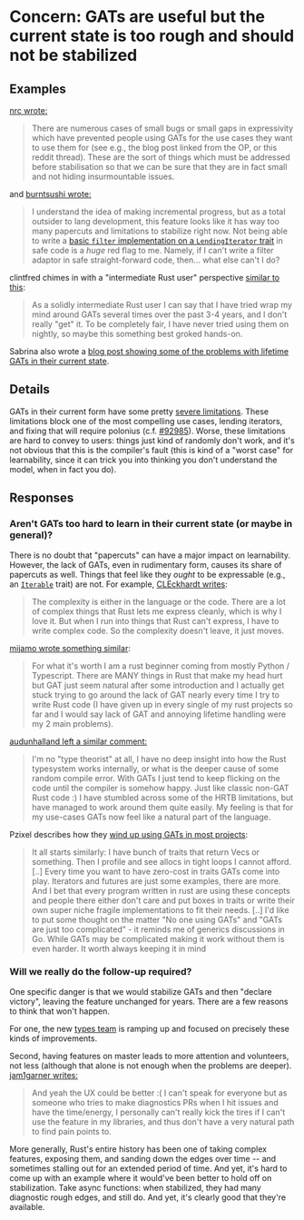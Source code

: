 # Concern: GATs are useful but the current state is too rough and should not be stabilized

## Examples

[nrc wrote:](https://github.com/rust-lang/rust/pull/96709#issuecomment-1118275010)

> There are numerous cases of small bugs or small gaps in expressivity which have prevented people using GATs for the use cases they want to use them for (see e.g., the blog post linked from the OP, or this reddit thread). These are the sort of things which must be addressed before stabilisation so that we can be sure that they are in fact small and not hiding insurmountable issues.

and [burntsushi wrote:](https://github.com/rust-lang/rust/pull/96709#issuecomment-1118627760)

> I understand the idea of making incremental progress, but as a total outsider to lang development, this feature looks like it has way too many papercuts and limitations to stabilize right now. Not being able to write a [basic `filter` implementation on a `LendingIterator` trait](https://github.com/rust-lang/rust/issues/92985) in safe code is a _huge_ red flag to me. Namely, if I can't write a filter adaptor in safe straight-forward code, then... what else can't I do? 

clintfred chimes in with a "intermediate Rust user" perspective [similar to this](https://github.com/rust-lang/rust/pull/96709#issuecomment-1120054138):

> As a solidly intermediate Rust user I can say that I have tried wrap my mind around GATs several times over the past 3-4 years, and I don't really "get" it. To be completely fair, I have never tried using them on nightly, so maybe this something best groked hands-on.

Sabrina also wrote a [blog post showing some of the problems with lifetime GATs in their current state](https://sabrinajewson.org/blog/the-better-alternative-to-lifetime-gats).

## Details

GATs in their current form have some pretty [severe limitations](../explainer/rough_edges.md). These limitations block one of the most compelling use cases, lending iterators, and fixing that will require polonius (c.f. [#92985]). Worse, these limitations are hard to convey to users: things just kind of randomly don't work, and it's not obvious that this is the compiler's fault (this is kind of a "worst case" for learnability, since it can trick you into thinking you don't understand the model, when in fact you do).

[#92985]: https://github.com/rust-lang/rust/issues/92985

## Responses

### Aren't GATs too hard to learn in their current state (or maybe in general)?

There is no doubt that "papercuts" can have a major impact on learnability. However, the lack of GATs, even in rudimentary form, causes its share of papercuts as well. Things that feel like they *ought* to be expressable (e.g., an [`Iterable`](../explainer/iterable.md) trait) are not. For example, [CLEckhardt writes](https://github.com/rust-lang/rust/pull/96709#issuecomment-1130190157):

> The complexity is either in the language or the code. There are a lot of complex things that Rust lets me express cleanly, which is why I love it. But when I run into things that Rust can't express, I have to write complex code. So the complexity doesn't leave, it just moves.

[mijamo wrote something similar](https://github.com/rust-lang/rust/pull/96709#issuecomment-1131885602):

> For what it's worth I am a rust beginner coming from mostly Python / Typescript. There are MANY things in Rust that make my head hurt but GAT just seem natural after some introduction and I actually get stuck trying to go around the lack of GAT nearly every time I try to write Rust code (I have given up in every single of my rust projects so far and I would say lack of GAT and annoying lifetime handling were my 2 main problems).

[audunhalland left a similar comment:](https://github.com/rust-lang/rust/pull/96709#issuecomment-1119760258)

> I'm no "type theorist" at all, I have no deep insight into how the Rust typesystem works internally, or what is the deeper cause of some random compile error. With GATs I just tend to keep flicking on the code until the compiler is somehow happy. Just like classic non-GAT Rust code :) I have stumbled across some of the HRTB limitations, but have managed to work around them quite easily. My feeling is that for my use-cases GATs now feel like a natural part of the language.

Pzixel describes how they [wind up using GATs in most projects](https://github.com/rust-lang/rust/pull/96709#issuecomment-1120175346):

> It all starts similarly: I have bunch of traits that return Vecs or something. Then I profile and see allocs in tight loops I cannot afford. \[..] Every time you want to have zero-cost in traits GATs come into play. Iterators and futures are just some examples, there are more. And I bet that every program written in rust are using these concepts and people there either don't care and put boxes in traits or write their own super niche fragile implementations to fit their needs. \[..] I'd like to put some thought on the matter "No one using GATs" and "GATs are just too complicated" - it reminds me of generics discussions in Go. While GATs may be complicated making it work without them is even harder. It worth always keeping it in mind

### Will we really do the follow-up required?

One specific danger is that we would stabilize GATs and then "declare victory", leaving the feature unchanged for years. There are a few reasons to think that won't happen. 

For one, the new [types team](https://github.com/rust-lang/types-team) is ramping up and focused on precisely these kinds of improvements.

Second, having features on master leads to more attention and volunteers, not less (although that alone is not enough when the problems are deeper). [jam1garner writes:](https://github.com/rust-lang/rust/pull/96709#issuecomment-1118868165)

> And yeah the UX could be better :( I can't speak for everyone but as someone who tries to make diagnostics PRs when I hit issues and have the time/energy, I personally can't really kick the tires if I can't use the feature in my libraries, and thus don't have a very natural path to find pain points to.

More generally, Rust's entire history has been one of taking complex features, exposing them, and sanding down the edges over time -- and sometimes stalling out for an extended period of time. And yet, it's hard to come up with an example where it would've been better to hold off on stabilization. Take async functions: when stabilized, they had many diagnostic rough edges, and still do. And yet, it's clearly good that they're available.